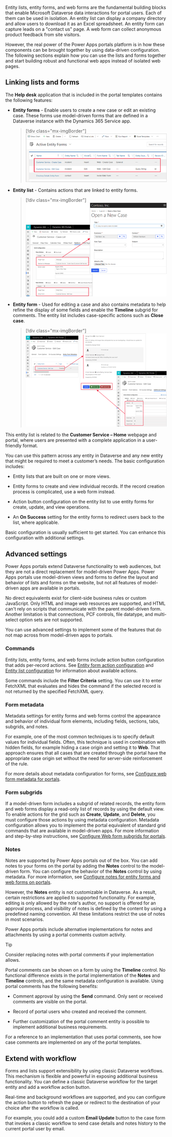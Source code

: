 Entity lists, entity forms, and web forms are the fundamental building blocks that enable Microsoft Dataverse data interactions for portal users. Each of them can be used in isolation. An entity list can display a company directory and allow users to download it as an Excel spreadsheet. An entity form can capture leads on a "contact us" page. A web form can collect anonymous product feedback from site visitors.

However, the real power of the Power Apps portals platform is in how these components can be brought together by using data-driven configuration. The following sections explain how you can use the lists and forms together and start building robust and functional web apps instead of isolated web pages.

## Linking lists and forms

The **Help desk** application that is included in the portal templates contains the following features:

- **Entity forms** - Enable users to create a new case or edit an existing case. These forms use model-driven forms that are defined in a Dataverse instance with the Dynamics 365 Service app.

   > [!div class="mx-imgBorder"]
   > [![Case entity forms](../media/case-entity-forms.png)](../media/case-entity-forms.png#lightbox)

- **Entity list** - Contains actions that are linked to entity forms.

   > [!div class="mx-imgBorder"]
   > [![Case entity lists](../media/case-entity-list.png)](../media/case-entity-list.png#lightbox)

- **Entity form** - Used for editing a case and also contains metadata to help refine the display of some fields and enable the **Timeline** subgrid for comments. The entity list includes case-specific actions such as **Close case**.

   > [!div class="mx-imgBorder"]
   > [![Case form explained](../media/case-form-explained.png)](../media/case-form-explained.png#lightbox)

This entity list is related to the **Customer Service – Home** webpage and portal, where users are presented with a complete application in a user-friendly format.

You can use this pattern across any entity in Dataverse and any new entity that might be required to meet a customer’s needs. The basic configuration includes:

- Entity lists that are built on one or more views.

- Entity forms to create and view individual records. If the record creation process is complicated, use a web form instead.

- Action button configuration on the entity list to use entity forms for create, update, and view operations.

- An **On Success** setting for the entity forms to redirect users back to the list, where applicable.

Basic configuration is usually sufficient to get started. You can enhance this configuration with additional settings.

## Advanced settings

Power Apps portals extend Dataverse functionality to web audiences, but they are not a direct replacement for model-driven Power Apps. Power Apps portals use model-driven views and forms to define the layout and behavior of lists and forms on the website, but not all features of model-driven apps are available in portals.

No direct equivalents exist for client-side business rules or custom JavaScript. Only HTML and image web resources are supported, and HTML can't rely on scripts that communicate with the parent model-driven form. Another limitation is that connections, PCF controls, file datatype, and multi-select option sets are not supported.

You can use advanced settings to implement some of the features that do not map across from model-driven apps to portals.

### Commands

Entity lists, entity forms, and web forms include action button configuration that adds per-record actions. See [Entity form action configuration](https://docs.microsoft.com/powerapps/maker/portals/configure/entity-forms#entity-form-action-configuration/?azure-portal=true) and [Entity list configuration](https://docs.microsoft.com/powerapps/maker/portals/configure/entity-lists#entity-list-configuration/?azure-portal=true) for information about available actions.

Some commands include the **Filter Criteria** setting. You can use it to enter FetchXML that evaluates and hides the command if the selected record is not returned by the specified FetchXML query.

### Form metadata

Metadata settings for entity forms and web forms control the appearance and behavior of individual form elements, including fields, sections, tabs, subgrids, and notes.

For example, one of the most common techniques is to specify default values for individual fields. Often, this technique is used in combination with hidden fields, for example hiding a case origin and setting it to **Web**. That approach ensures that all cases that are created through the portal have the appropriate case origin set without the need for server-side reinforcement of the rule.

For more details about metadata configuration for forms, see [Configure web form metadata for portals](https://docs.microsoft.com/powerapps/maker/portals/configure/configure-web-form-metadata/?azure-portal=true).

### Form subgrids

If a model-driven form includes a subgrid of related records, the entity form and web forms display a read-only list of records by using the default view. To enable actions for the grid such as **Create**, **Update**, and **Delete**, you must configure those actions by using metadata configuration. Metadata configuration allows you to implement the portal equivalent of standard grid commands that are available in model-driven apps. For more information and step-by-step instructions, see [Configure Web form subgrids for portals](https://docs.microsoft.com/powerapps/maker/portals/configure/configure-web-form-subgrid/?azure-portal=true).

### Notes

Notes are supported by Power Apps portals out of the box. You can add notes to your forms on the portal by adding the **Notes** control to the model-driven form. You can configure the behavior of the **Notes** control by using metadata. For more information, see [Configure notes for entity forms and web forms on portals](https://docs.microsoft.com/powerapps/maker/portals/configure-notes/?azure-portal=true).

However, the **Notes** entity is not customizable in Dataverse. As a result, certain restrictions are applied to supported functionality. For example, editing is only allowed by the note's author, no support is offered for an approval process, and visibility of notes is defined by the content by using a predefined naming convention. All these limitations restrict the use of notes in most scenarios.

Power Apps portals include alternative implementations for notes and attachments by using a portal comments custom activity.

> [!TIP]
> Consider replacing notes with portal comments if your implementation allows.

Portal comments can be shown on a form by using the **Timeline** control. No functional difference exists in the portal implementation of the **Notes** and **Timeline** controls, and the same metadata configuration is available. Using portal comments has the following benefits:

- Comment approval by using the **Send** command. Only sent or received comments are visible on the portal.

- Record of portal users who created and received the comment.

- Further customization of the portal comment entity is possible to implement additional business requirements.

For a reference to an implementation that uses portal comments, see how case comments are implemented on any of the portal templates.

## Extend with workflow

Forms and lists support extensibility by using classic Dataverse workflows. This mechanism is flexible and powerful in exposing additional business functionality. You can define a classic Dataverse workflow for the target entity and add a workflow action button.

Real-time and background workflows are supported, and you can configure the action button to refresh the page or redirect to the destination of your choice after the workflow is called.

For example, you could add a custom **Email Update** button to the case form that invokes a classic workflow to send case details and notes history to the current portal user by email.
